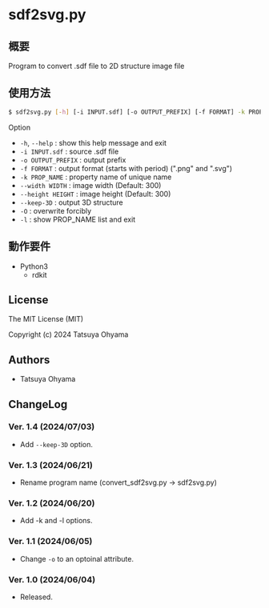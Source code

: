 # sdf2svg.py

## 概要
Program to convert .sdf file to 2D structure image file


## 使用方法
```sh
$ sdf2svg.py [-h] [-i INPUT.sdf] [-o OUTPUT_PREFIX] [-f FORMAT] -k PROP_NAME [--width WIDTH] [--height HEIGHT] [--keep-3D] [-O] [-l]
```

Option

* `-h`, `--help`
	: show this help message and exit
* `-i INPUT.sdf`
	: source .sdf file
* `-o OUTPUT_PREFIX`
	: output prefix
* `-f FORMAT`
	: output format (starts with period) (".png" and ".svg")
* `-k PROP_NAME`
	: property name of unique name
* `--width WIDTH`
	: image width (Default: 300)
* `--height HEIGHT`
	: image height (Default: 300)
* `--keep-3D`
	: output 3D structure
* `-O`
	: overwrite forcibly
* `-l`
	: show PROP_NAME list and exit


## 動作要件
* Python3
	* rdkit


## License
The MIT License (MIT)

Copyright (c) 2024 Tatsuya Ohyama


## Authors
* Tatsuya Ohyama

## ChangeLog
### Ver. 1.4 (2024/07/03)
* Add `--keep-3D` option.

### Ver. 1.3 (2024/06/21)
* Rename program name (convert_sdf2svg.py -> sdf2svg.py)

### Ver. 1.2 (2024/06/20)
* Add -k and -l options.

### Ver. 1.1 (2024/06/05)
* Change `-o` to an optoinal attribute.

### Ver. 1.0 (2024/06/04)
* Released.
